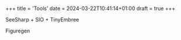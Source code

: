 +++
title = 'Tools'
date = 2024-03-22T10:41:14+01:00
draft = true
+++

SeeSharp + SIO + TinyEmbree

Figuregen